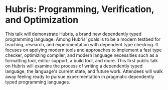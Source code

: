 # Hubris: Programming, Verification, and Optimization

This talk will demonstrate Hubris, a brand new dependently typed programming language.
Among Hubris' goals is to be a modern testbed for teaching, research, and experimentation
with dependent type checking. It focuses on applying modern tools and approaches to implement a
fast type checker, optimizing compiler, and modern language necessities
such as a formatting tool, editor support, a build tool, and more. This first public talk on Hubris
will examine the process of writing a dependently
typed language, the language's current state, and future work.
Attendees will walk away feeling ready to pursue experimentation in
pragmatic dependently typed programming languages.
